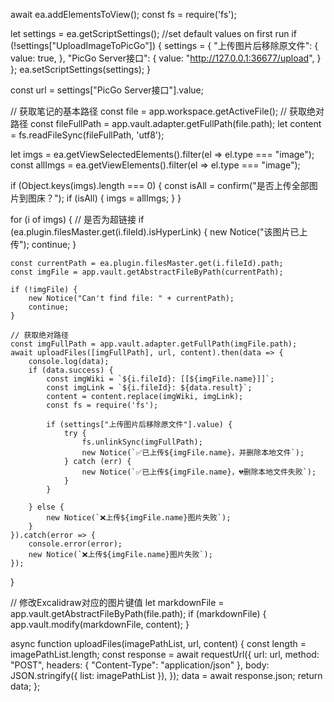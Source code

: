 await ea.addElementsToView();
const fs = require('fs');

let settings = ea.getScriptSettings();
//set default values on first run
if (!settings["UploadImageToPicGo"]) {
    settings = {
        "上传图片后移除原文件": {
            value: true,
        },
        "PicGo Server接口": {
            value: "http://127.0.0.1:36677/upload",
        }
    };
    ea.setScriptSettings(settings);
}

const url = settings["PicGo Server接口"].value;

// 获取笔记的基本路径
const file = app.workspace.getActiveFile();
// 获取绝对路径
const fileFullPath = app.vault.adapter.getFullPath(file.path);
let content = fs.readFileSync(fileFullPath, 'utf8');

let imgs = ea.getViewSelectedElements().filter(el => el.type === "image");
const allImgs = ea.getViewElements().filter(el => el.type === "image");

if (Object.keys(imgs).length === 0) {
    const isAll = confirm("是否上传全部图片到图床？");
    if (isAll) {
        imgs = allImgs;
    }
}

for (i of imgs) {
    // 是否为超链接
    if (ea.plugin.filesMaster.get(i.fileId).isHyperLink) {
        new Notice("该图片已上传");
        continue;
    }

    const currentPath = ea.plugin.filesMaster.get(i.fileId).path;
    const imgFile = app.vault.getAbstractFileByPath(currentPath);

    if (!imgFile) {
        new Notice("Can't find file: " + currentPath);
        continue;
    }

    // 获取绝对路径
    const imgFullPath = app.vault.adapter.getFullPath(imgFile.path);
    await uploadFiles([imgFullPath], url, content).then(data => {
        console.log(data);
        if (data.success) {
            const imgWiki = `${i.fileId}: [[${imgFile.name}]]`;
            const imgLink = `${i.fileId}: ${data.result}`;
            content = content.replace(imgWiki, imgLink);
            const fs = require('fs');

            if (settings["上传图片后移除原文件"].value) {
                try {
                    fs.unlinkSync(imgFullPath);
                    new Notice(`✅已上传${imgFile.name}，并删除本地文件`);
                } catch (err) {
                    new Notice(`✅已上传${imgFile.name}，💔删除本地文件失败`);
                }
            }

        } else {
            new Notice(`❌上传${imgFile.name}图片失败`);
        }
    }).catch(error => {
        console.error(error);
        new Notice(`❌上传${imgFile.name}图片失败`);
    });
}

// 修改Excalidraw对应的图片键值
let markdownFile = app.vault.getAbstractFileByPath(file.path);
if (markdownFile) {
    app.vault.modify(markdownFile, content);
}

async function uploadFiles(imagePathList, url, content) {
    const length = imagePathList.length;
    const response = await requestUrl({
        url: url,
        method: "POST",
        headers: { "Content-Type": "application/json" },
        body: JSON.stringify({ list: imagePathList }),
    });
    data = await response.json;
    return data;
};

